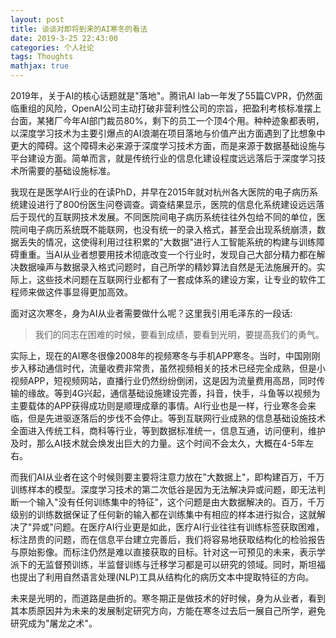 ```yaml
---
layout: post
title: 谈谈对即将到来的AI寒冬的看法
date: 2019-3-25 22:43:00
categories: 个人社论
tags: Thoughts
mathjax: true
---
```


2019年，关于AI的核心话题就是"落地"。腾讯AI lab一年发了55篇CVPR，仍然面临重组的风险，OpenAI公司主动打破非营利性公司的宗旨，把盈利考核标准摆上台面，某猪厂今年AI部门裁员80%，剩下的员工一个顶4个用。种种迹象都表明，以深度学习技术为主要引爆点的AI浪潮在项目落地与价值产出方面遇到了比想象中更大的障碍。这个障碍未必来源于深度学习技术方面，而是来源于数据基础设施与平台建设方面。简单而言，就是传统行业的信息化建设程度远远落后于深度学习技术所需要的基础设施标准。

我现在是医学AI行业的在读PhD，并早在2015年就对杭州各大医院的电子病历系统建设进行了800份医生问卷调查。调查结果显示，医院的信息化系统建设远远落后于现代的互联网技术发展。不同医院间电子病历系统往往外包给不同的单位，医院间电子病历系统既不能联网，也没有统一的录入格式，甚至会出现系统崩溃，数据丢失的情况，这使得利用过往积累的"大数据"进行人工智能系统的构建与训练障碍重重。当AI从业者想要用技术彻底改变一个行业时，发现自己大部分精力都在解决数据噪声与数据录入格式问题时，自己所学的精妙算法自然是无法施展开的。实际上，这些技术问题在互联网行业都有了一套成体系的建设方案，让专业的软件工程师来做这件事显得更加高效。

面对这次寒冬，身为AI从业者需要做什么呢？这里我引用毛泽东的一段话:

>我们的同志在困难的时候，要看到成绩，要看到光明，要提高我们的勇气。

实际上，现在的AI寒冬很像2008年的视频寒冬与手机APP寒冬。当时，中国刚刚步入移动通信时代，流量收费非常贵，虽然视频相关的技术已经完全成熟，但是小视频APP，短视频网站，直播行业仍然纷纷倒闭，这是因为流量费用高昂，同时传输的缘故。等到4G兴起，通信基础设施建设完善，抖音，快手，斗鱼等以视频为主要载体的APP获得成功则是顺理成章的事情。AI行业也是一样，行业寒冬会来临，但是先进驱逐落后的步伐不会停止。等到互联网行业成熟的信息基础设施技术全面进入传统工科，商科等行业，等到数据标准统一，信息互通，访问便利，维护及时，那么AI技术就会焕发出巨大的力量。这个时间不会太久，大概在4-5年左右。

而我们AI从业者在这个时候则要主要将注意力放在"大数据上"，即构建百万，千万训练样本的模型。深度学习技术的第二次低谷是因为无法解决异或问题，即无法判断一个输入"没有任何训练集中的特征"，这个问题是由大数据解决的。百万，千万级别的训练数据保证了任何新的输入都在训练集中有相应的样本进行拟合，这就解决了"异或"问题。在医疗AI行业更是如此，医疗AI行业往往有训练标签获取困难，标注昂贵的问题，而在信息平台建立完善后，我们将容易地获取结构化的检验报告与原始影像。而标注仍然是难以直接获取的目标。针对这一可预见的未来，表示学派下的无监督预训练，半监督训练与迁移学习都是可以研究的领域。同时，斯坦福也提出了利用自然语言处理(NLP)工具从结构化的病历文本中提取特征的方向。

未来是光明的，而道路是曲折的。寒冬期正是做技术的好时候，身为从业者，看到其本质原因并为未来的发展制定研究方向，方能在寒冬过去后一展自己所学，避免研究成为"屠龙之术"。